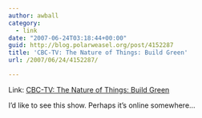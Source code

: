 ```yaml
---
author: awball
category:
  - link
date: "2007-06-24T03:18:44+00:00"
guid: http://blog.polarweasel.org/post/4152287
title: 'CBC-TV: The Nature of Things: Build Green'
url: /2007/06/24/4152287/

---
```

Link: [CBC-TV: The Nature of Things: Build Green](http://www.cbc.ca/natureofthings/buildgreen/index.html)

I’d like to see this show. Perhaps it’s online somewhere…
